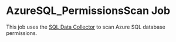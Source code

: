 # AzureSQL_PermissionsScan Job

This job uses the
[SQL Data Collector](/docs/accessanalyzer/11.6/accessanalyzer/admin/datacollector/sql/overview.md)
to scan Azure SQL database permissions.
